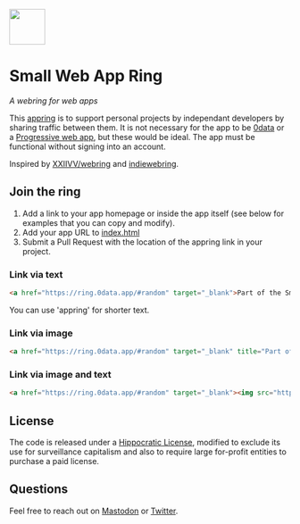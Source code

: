 <a href="https://ring.0data.app"><img src="https://rosano.s3.amazonaws.com/public/swar/identity.svg" width="64"></a>

# Small Web App Ring

_A webring for web apps_

This <a href="https://ring.0data.app">appring</a> is to support personal projects by independant developers by sharing traffic between them. It is not necessary for the app to be [0data](https://0data.app) or a [Progressive web app](https://en.wikipedia.org/wiki/Progressive_web_application), but these would be ideal. The app must be functional without signing into an account.

Inspired by [XXIIVV/webring](https://github.com/XXIIVV/webring) and [indiewebring](https://indieweb.org/indiewebring).

## Join the ring

1. Add a link to your app homepage or inside the app itself (see below for examples that you can copy and modify).
2. Add your app URL to [index.html](https://github.com/0dataapp/lap/edit/master/index.html)
3. Submit a Pull Request with the location of the appring link in your project.

### Link via text

```html
<a href="https://ring.0data.app/#random" target="_blank">Part of the Small Web App Ring</a>
```

You can use 'appring' for shorter text.

### Link via image

```html
<a href="https://ring.0data.app/#random" target="_blank" title="Part of the Small Web App Ring"><img src="https://ring.0data.app/identity.svg" width="24" /></a>
```

### Link via image and text

```html
<a href="https://ring.0data.app/#random" target="_blank"><img src="https://ring.0data.app/identity.svg" width="24" align="left" hspace="4" role="presentation" /> Part of the Small Web App Ring</a>
```

## License

The code is released under a [Hippocratic License](https://firstdonoharm.dev), modified to exclude its use for surveillance capitalism and also to require large for-profit entities to purchase a paid license.

## Questions

Feel free to reach out on [Mastodon](https://merveilles.town/@rosano) or [Twitter](https://twitter.com/rosano).
